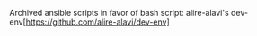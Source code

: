 Archived ansible scripts in favor of bash script:
alire-alavi's dev-env[https://github.com/alire-alavi/dev-env]
